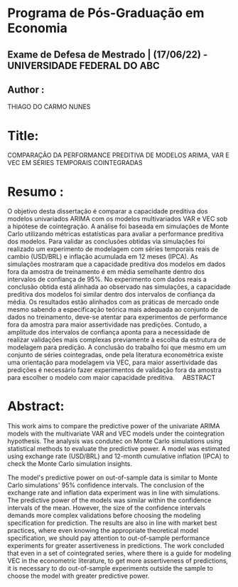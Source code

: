 # Programa de Pós-Graduação em Economia
## Exame de Defesa de Mestrado | (17/06/22) - UNIVERSIDADE FEDERAL DO ABC


## Author : 
THIAGO DO CARMO NUNES

# Title: 
COMPARAÇÃO DA PERFORMANCE PREDITIVA DE MODELOS ARIMA, VAR E VEC EM SÉRIES TEMPORAIS COINTEGRADAS

# Resumo : 
O objetivo desta dissertação é comparar a capacidade preditiva dos modelos univariados ARIMA com os modelos multivariados VAR e VEC sob a hipótese de cointegração. A análise foi baseada em simulações de Monte Carlo utilizando métricas estatísticas para avaliar a performance preditiva dos modelos. Para validar as conclusões obtidas via simulações foi realizado um experimento de modelagem com séries temporais reais de cambio (USD/BRL) e inflação acumulada em 12 meses (IPCA).
As simulações mostraram que a capacidade preditiva dos modelos em dados fora da amostra de treinamento é em média semelhante dentro dos intervalos de confiança de 95%. No experimento com dados reais a conclusão obtida está alinhada ao observado nas simulações, a capacidade preditiva dos modelos foi similar dentro dos intervalos de confiança da média.
Os resultados estão alinhados com as práticas de mercado onde mesmo sabendo a especificação teórica mais adequada ao conjunto de dados no treinamento, deve-se atentar para experimentos de performance fora da amostra para maior assertividade nas predições. Contudo, a amplitude dos intervalos de confiança aponta para a necessidade de realizar validações mais complexas previamente à escolha da estrutura de modelagem para predição.
A conclusão do trabalho foi que mesmo em um conjunto de séries cointegradas, onde pela literatura econométrica existe uma orientação para modelagem via VEC, para maior assertividade das predições é necessário fazer experimentos de validação fora da amostra para escolher o modelo com maior capacidade preditiva. 
ABSTRACT

# Abstract:
This work aims to compare the predictive power of the univariate ARIMA models with the multivariate VAR and VEC models under the cointegration hypothesis. The analysis was condutec on Monte Carlo simulations using statistical methods to evaluate the predictive power. A model was estimated using exchange rate (USD/BRL) and 12-month cumulative inflation (IPCA) to check the Monte Carlo simulation insights.

The model's predictive power on out-of-sample data is similar to Monte Carlo simulations' 95% confidence intervals. The conclusion of the exchange rate and inflation data experiment was in line with simulations. The predictive power of the models was similar within the confidence intervals of the mean. However, the size of the confidence intervals demands more complex validations before choosing the modeling specification for prediction.
The results are also in line with market best practices, where even knowing the appropriate theoretical model specification, we should pay attention to out-of-sample performance experiments for greater assertiveness in predictions.
The work concluded that even in a set of cointegrated series, where there is a guide for modeling VEC in the econometric literature, to get more assertiveness of predictions, it is necessary to do out-of-sample experiments outside the sample to choose the model with greater predictive power.
